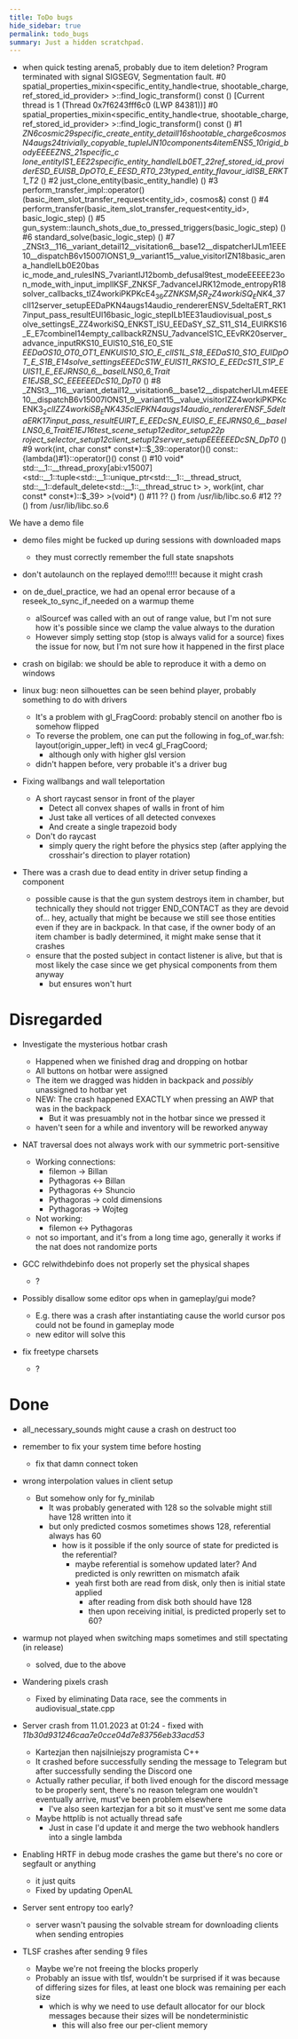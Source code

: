 ```yaml
---
title: ToDo bugs
hide_sidebar: true
permalink: todo_bugs
summary: Just a hidden scratchpad.
---
```


- when quick testing arena5, probably due to item deletion?
Program terminated with signal SIGSEGV, Segmentation fault.
#0  spatial_properties_mixin<specific_entity_handle<true, shootable_charge, ref_stored_id_provider> >::find_logic_transform() const ()
[Current thread is 1 (Thread 0x7f6243fff6c0 (LWP 84381))]
#0  spatial_properties_mixin<specific_entity_handle<true, shootable_charge, ref_stored_id_provider> >::find_logic_transform() const ()
#1  _ZN6cosmic29specific_create_entity_detailI16shootable_charge6cosmosN4augs24trivially_copyable_tupleIJN10components4itemENS5_10rigid_bodyEEEEZNS_21specific_c
lone_entityIS1_EE22specific_entity_handleILb0ET_22ref_stored_id_providerESD_EUlSB_DpOT0_E_EESD_RT0_23typed_entity_flavour_idISB_ERKT1_T2_ ()
#2  just_clone_entity(basic_entity_handle<false>) ()
#3  perform_transfer_impl::operator()(basic_item_slot_transfer_request<entity_id>, cosmos&) const ()
#4  perform_transfer(basic_item_slot_transfer_request<entity_id>, basic_logic_step<false>) ()
#5  gun_system::launch_shots_due_to_pressed_triggers(basic_logic_step<false>) ()
#6  standard_solve(basic_logic_step<false>) ()
#7  _ZNSt3__116__variant_detail12__visitation6__base12__dispatcherIJLm1EEE10__dispatchB6v15007IONS1_9__variant15__value_visitorIZN18basic_arena_handleILb0E20bas
ic_mode_and_rulesINS_7variantIJ12bomb_defusal9test_modeEEEEE23on_mode_with_input_implIKSF_ZNKSF_7advanceIJRK12mode_entropyR18solver_callbacks_tIZ4workiPKPKcE4$_
36ZZNKSM_ISR_ZZ4workiSQ_ENK4$_37clI12server_setupEEDaPKN4augs14audio_rendererENSV_5deltaERT_RK17input_pass_resultEUl16basic_logic_stepILb1EE31audiovisual_post_s
olve_settingsE_ZZ4workiSQ_ENKST_ISU_EEDaSY_SZ_S11_S14_EUlRKS16_E_E7combineI14empty_callbackRZNSU_7advanceIS1C_EEvRK20server_advance_inputRKS10_EUlS10_S16_E0_S1E
_EEDaOS10_OT0_OT1_ENKUlS10_S1O_E_clIS1L_S18_EEDaS10_S1O_EUlDpOT_E_S1B_E14solve_settingsEEEDcS1W_EUlS11_RKS1O_E_EEDcS11_S1P_EUlS11_E_EEJRNS0_6__baseILNS0_6_Trait
E1EJSB_SC_EEEEEEDcS10_DpT0_ ()
#8  _ZNSt3__116__variant_detail12__visitation6__base12__dispatcherIJLm4EEE10__dispatchB6v15007IONS1_9__variant15__value_visitorIZZ4workiPKPKcENK3$_2clIZZ4workiS
B_ENK4$_35clEPKN4augs14audio_rendererENSF_5deltaERK17input_pass_resultEUlRT_E_EEDcSN_EUlSO_E_EEJRNS0_6__baseILNS0_6_TraitE1EJ16test_scene_setup12editor_setup22p
roject_selector_setup12client_setup12server_setupEEEEEEDcSN_DpT0_ ()
#9  work(int, char const* const*)::$_39::operator()() const::{lambda()#1}::operator()() const ()
#10 void* std::__1::__thread_proxy[abi:v15007]<std::__1::tuple<std::__1::unique_ptr<std::__1::__thread_struct, std::__1::default_delete<std::__1::__thread_struc
t> >, work(int, char const* const*)::$_39> >(void*) ()
#11 ?? () from /usr/lib/libc.so.6
#12 ?? () from /usr/lib/libc.so.6

We have a demo file


- demo files might be fucked up during sessions with downloaded maps
	- they must correctly remember the full state snapshots

- don't autolaunch on the replayed demo!!!!! because it might crash

- on de_duel_practice, we had an openal error because of a reseek_to_sync_if_needed on a warmup theme
	- alSourcef was called with an out of range value, but I'm not sure how it's possible since we clamp the value always to the duration
	- However simply setting stop (stop is always valid for a source) fixes the issue for now, but I'm not sure how it happened in the first place

- crash on bigilab: we should be able to reproduce it with a demo on windows

- linux bug: neon silhouettes can be seen behind player, probably something to do with drivers
	- It's a problem with gl_FragCoord: probably stencil on another fbo is somehow flipped
	- To reverse the problem, one can put the following in fog_of_war.fsh: layout(origin_upper_left) in vec4 gl_FragCoord; 
		- although only with higher glsl version
	- didn't happen before, very probable it's a driver bug

- Fixing wallbangs and wall teleportation
    - A short raycast sensor in front of the player
        - Detect all convex shapes of walls in front of him
        - Just take all vertices of all detected convexes
        - And create a single trapezoid body
    - Don't do raycast
        - simply query the  right before the physics step (after applying the crosshair's direction to player rotation)

- There was a crash due to dead entity in driver setup finding a component
	- possible cause is that the gun system destroys item in chamber, but technically they should not trigger END_CONTACT
	as they are devoid of... hey, actually that might be because we still see those entities even if they are in backpack. 
	In that case, if the owner body of an item chamber is badly determined, it might make sense that it crashes
	- ensure that the posted subject in contact listener is alive, but that is most likely the case since we get physical components from them anyway
		- but ensures won't hurt

# Disregarded

- Investigate the mysterious hotbar crash
	- Happened when we finished drag and dropping on hotbar 
	- All buttons on hotbar were assigned
	- The item we dragged was hidden in backpack and *possibly* unassigned to hotbar yet
	- NEW: The crash happened EXACTLY when pressing an AWP that was in the backpack
		- But it was presuambly not in the hotbar since we pressed it
	- haven't seen for a while and inventory will be reworked anyway

- NAT traversal does not always work with our symmetric port-sensitive
	- Working connections:
		- filemon -> Billan
		- Pythagoras <-> Billan
		- Pythagoras <-> Shuncio
		- Pythagoras -> cold dimensions
		- Pythagoras -> Wojteg
	- Not working:
		- filemon <-> Pythagoras
	- not so important, and it's from a long time ago, generally it works if the nat does not randomize ports

- GCC relwithdebinfo does not properly set the physical shapes
	 - ?


- Possibly disallow some editor ops when in gameplay/gui mode?
	- E.g. there was a crash after instantiating cause the world cursor pos could not be found in gameplay mode
	- new editor will solve this

- fix freetype charsets
	- ?

# Done

- all_necessary_sounds might cause a crash on destruct too

- remember to fix your system time before hosting
	- fix that damn connect token

- wrong interpolation values in client setup
	- But somehow only for fy_minilab
		- It was probably generated with 128 so the solvable might still have 128 written into it
		- but only predicted cosmos sometimes shows 128, referential always has 60
			- how is it possible if the only source of state for predicted is the referential?
				- maybe referential is somehow updated later? And predicted is only rewritten on mismatch afaik
				- yeah first both are read from disk, only then is initial state applied
					- after reading from disk both should have 128
					- then upon receiving initial, is predicted properly set to 60?
- warmup not played when switching maps sometimes and still spectating (in release)
	- solved, due to the above

- Wandering pixels crash
	- Fixed by eliminating Data race, see the comments in audiovisual_state.cpp

- Server crash from 11.01.2023 at 01:24 - fixed with *11b30d931246caa7e0cce04d7e83756eb33acd53*
	- Kartezjan then najsilniejszy programista C++
	- It crashed before successfully sending the message to Telegram but after successfully sending the Discord one
	- Actually rather peculiar, if both lived enough for the discord message to be properly sent, there's no reason telegram one wouldn't eventually arrive, must've been problem elsewhere 
		- I've also seen kartezjan for a bit so it must've sent me some data
	- Maybe httplib is not actually thread safe
		- Just in case I'd update it and merge the two webhook handlers into a single lambda

- Enabling HRTF in debug mode crashes the game but there's no core or segfault or anything
	- it just quits
	- Fixed by updating OpenAL

- Server sent entropy too early?
    - server wasn't pausing the solvable stream for downloading clients when sending entropies
- TLSF crashes after sending 9 files
    - Maybe we're not freeing the blocks properly
    - Probably an issue with tlsf, wouldn't be surprised if it was because of differing sizes for files, at least one block was remaining per each size
        - which is why we need to use default allocator for our block messages because their sizes will be nondeterministic
            - this will also free our per-client memory

